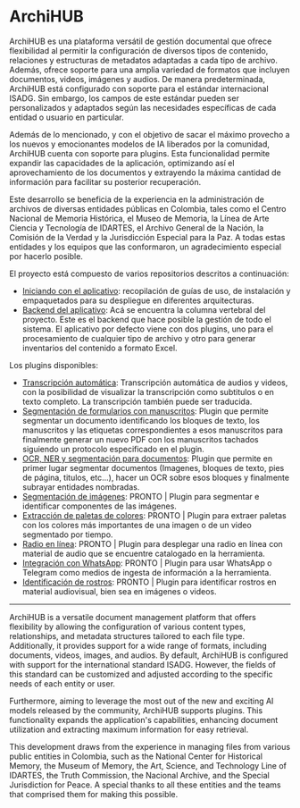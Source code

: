# ArchiHUB

ArchiHUB es una plataforma versátil de gestión documental que ofrece flexibilidad al permitir la configuración de diversos tipos de contenido, relaciones y estructuras de metadatos adaptadas a cada tipo de archivo. Además, ofrece soporte para una amplia variedad de formatos que incluyen documentos, videos, imágenes y audios. De manera predeterminada, ArchiHUB está configurado con soporte para el estándar internacional ISADG. Sin embargo, los campos de este estándar pueden ser personalizados y adaptados según las necesidades específicas de cada entidad o usuario en particular.

Además de lo mencionado, y con el objetivo de sacar el máximo provecho a los nuevos y emocionantes modelos de IA liberados por la comunidad, ArchiHUB cuenta con soporte para plugins. Esta funcionalidad permite expandir las capacidades de la aplicación, optimizando así el aprovechamiento de los documentos y extrayendo la máxima cantidad de información para facilitar su posterior recuperación.

Este desarrollo se beneficia de la experiencia en la administración de archivos de diversas entidades públicas en Colombia, tales como el Centro Nacional de Memoria Histórica, el Museo de Memoria, la Línea de Arte Ciencia y Tecnología de IDARTES, el Archivo General de la Nación, la Comisión de la Verdad y la Jurisdicción Especial para la Paz. A todas estas entidades y los equipos que las conformaron, un agradecimiento especial por hacerlo posible.

El proyecto está compuesto de varios repositorios descritos a continuación:

- [Iniciando con el aplicativo](https://github.com/Archihub-App/getting-started): recopilación de guías de uso, de instalación y empaquetados para su despliegue en diferentes arquitecturas.
- [Backend del aplicativo](https://github.com/Archihub-App/archihub-backend): Acá se encuentra la columna vertebral del proyecto. Este es el backend que hace posible la gestión de todo el sistema. El aplicativo por defecto viene con dos plugins, uno para el procesamiento de cualquier tipo de archivo y otro para generar inventarios del contenido a formato Excel.

Los plugins disponibles:

- [Transcripción automática](https://github.com/Archihub-App/transcribeWhisperX): Transcripción automática de audios y videos, con la posibilidad de visualizar la transcripción como subtitulos o en texto completo. La transcripción también puede ser traducida.
- [Segmentación de formularios con manuscritos](https://github.com/Archihub-App/documentSegment): Plugin que permite segmentar un documento identificando los bloques de texto, los manuscritos y las etiquetas correspondientes a esos manuscritos para finalmente generar un nuevo PDF con los manuscritos tachados siguiendo un protocolo especificado en el plugin.
- [OCR, NER y segmentación para documentos](https://github.com/Archihub-App/ocrProcessing): Plugin que permite en primer lugar segmentar documentos (Imagenes, bloques de texto, pies de página, titulos, etc...), hacer un OCR sobre esos bloques y finalmente subrayar entidades nombradas.
- [Segmentación de imágenes](#): PRONTO | Plugin para segmentar e identificar componentes de las imágenes.
- [Extracción de paletas de colores](#): PRONTO | Plugin para extraer paletas con los colores más importantes de una imagen o de un video segmentado por tiempo.
- [Radio en línea](#): PRONTO | Plugin para desplegar una radio en línea con material de audio que se encuentre catalogado en la herramienta.
- [Integración con WhatsApp](#): PRONTO | Plugin para usar WhatsApp o Telegram como medios de ingesta de información a la herramienta.
- [Identificación de rostros](#): PRONTO | Plugin para identificar rostros en material audiovisual, bien sea en imágenes o videos.

---

ArchiHUB is a versatile document management platform that offers flexibility by allowing the configuration of various content types, relationships, and metadata structures tailored to each file type. Additionally, it provides support for a wide range of formats, including documents, videos, images, and audios. By default, ArchiHUB is configured with support for the international standard ISADG. However, the fields of this standard can be customized and adjusted according to the specific needs of each entity or user.

Furthermore, aiming to leverage the most out of the new and exciting AI models released by the community, ArchiHUB supports plugins. This functionality expands the application's capabilities, enhancing document utilization and extracting maximum information for easy retrieval.

This development draws from the experience in managing files from various public entities in Colombia, such as the National Center for Historical Memory, the Museum of Memory, the Art, Science, and Technology Line of IDARTES, the Truth Commission, the Nacional Archive, and the Special Jurisdiction for Peace. A special thanks to all these entities and the teams that comprised them for making this possible.
